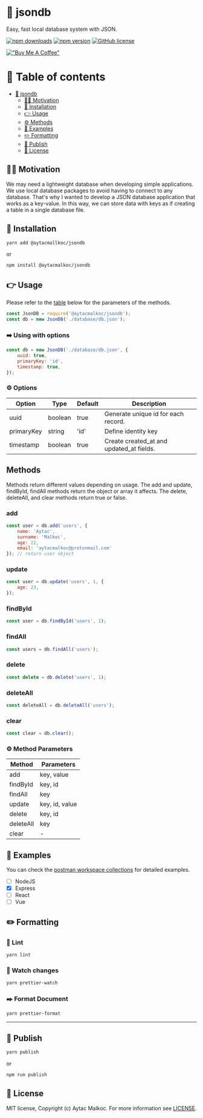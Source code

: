 # 📖 jsondb

Easy, fast local database system with JSON.

[![npm downloads](https://img.shields.io/npm/dt/@aytacmalkoc/jsondb)](https://www.npmjs.com/package/@aytacmalkoc/jsondb)
[![npm version](https://badge.fury.io/js/@aytacmalkoc%2Fjsondb.svg)](https://badge.fury.io/js/@aytacmalkoc%2Fjsondb)
[![GitHub license](https://img.shields.io/badge/license-MIT-blue.svg)](https://github.com/aytacmalkoc/jsondb/blob/main/LICENSE)

[!["Buy Me A Coffee"](https://www.buymeacoffee.com/assets/img/custom_images/orange_img.png)](https://www.buymeacoffee.com/aytacmalkoc)

# 🧧 Table of contents

- [📖 jsondb](#-jsondb)
  - [🙇‍♂️ Motivation](#-motivation)
  - [🔗 Installation](#-installation)
  - [👉 Usage](#-usage)
  - [⚙️ Methods](#-methods)
  - [🔗 Examples](#-examples)
  - [✏️ Formatting](#-formatting)
  - [🚀 Publish](#-publish)
  - [💁 License](#-license)

## 🙇‍♂️ Motivation
We may need a lightweight database when developing simple applications. We use local database packages to avoid having to connect to any database. That's why I wanted to develop a JSON database application that works as a key-value. In this way, we can store data with keys as if creating a table in a single database file.

## 🔗 Installation

```bash
yarn add @aytacmallkoc/jsondb
```
or

```bash
npm install @aytacmalkoc/jsondb
```

## 👉 Usage
Please refer to the [table](#method-parameters) below for the parameters of the methods.
    
```js
const JsonDB = require('@aytacmalkoc/jsondb');
const db = new JsonDB('./database/db.json');
```

### ➡️ Using with options
```js
const db = new JsonDB('./database/db.json', {
    uuid: true,
    primaryKey: 'id',
    timestamp: true,
});
```
### ⚙️ Options
| **Option** | **Type** | **Default** | **Description**                          |
|------------|----------|-------------|------------------------------------------|
| uuid       | boolean  | true        | Generate unique id for each record.      |
| primaryKey | string   | 'id'        | Define identity key                      |
| timestamp  | boolean  | true        | Create created_at and updated_at fields. |

## Methods
Methods return different values depending on usage. The add and update, findById, findAll methods return the object or array it affects.
The delete, deleteAll, and clear methods return true or false.

### add
    
```js
const user = db.add('users', {
    name: 'Aytac',
    surname: 'Malkoc',
    age: 22,
    email: 'aytacmalkoc@protonmail.com'
}); // return user object
```

### update
```js
const user = db.update('users', 1, {
    age: 23,
});
```

### findById
    
```js
const user = db.findById('users', 1);
```

### findAll
```js
const users = db.findAll('users');
```

### delete
```js
const delete = db.delete('users', 1);
```

### deleteAll
```js
const deleteAll = db.deleteAll('users');
```

### clear
```js
const clear = db.clear();
```

### ⚙️ Method Parameters

| Method    | Parameters     |
|-----------|----------------|
| add       | key, value     |
| findById  | key, id        |
| findAll   | key            |
| update    | key, id, value |
| delete    | key, id        |
| deleteAll | key            |
| clear     | -              |

## 🔗 Examples
You can check the [postman workspace collections](https://www.postman.com/aytacmalkoc/workspace/aytacmalkoc-jsondb) for detailed examples.

- [ ] NodeJS
- [x] Express
- [ ] React
- [ ] Vue

## ✏️ Formatting

### 📝 Lint

```bash
yarn lint
```

### 👀 Watch changes

```bash
yarn prettier-watch
```

### ✒️ Format Document

```bash
yarn prettier-format
```
---

## 🚀 Publish

```bash
yarn publish
```
or
```bash
npm run publish
```

## 💁 License
MIT license, Copyright (c) Aytac Malkoc. For more information see [LICENSE](https://github.com/aytacmalkoc/jsondb/blob/main/LICENSE).
